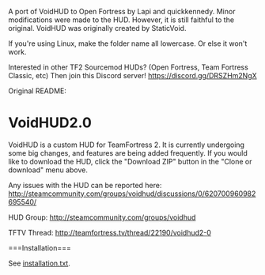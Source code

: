 A port of VoidHUD to Open Fortress by Lapi and quickkennedy.
Minor modifications were made to the HUD. However, it is still faithful to the original.
VoidHUD was originally created by StaticVoid.

If you're using Linux, make the folder name all lowercase. Or else it won't work.

Interested in other TF2 Sourcemod HUDs? (Open Fortress, Team Fortress Classic, etc) Then join this Discord server! https://discord.gg/DRSZHm2NgX

Original README:

VoidHUD2.0
=======

VoidHUD is a custom HUD for TeamFortress 2.  It is currently undergoing some big changes, and features are being added frequently.  If you would like to download the HUD, click the "Download ZIP" button in the "Clone or download" menu above.  

Any issues with the HUD can be reported here:
http://steamcommunity.com/groups/voidhud/discussions/0/620700960982695540/

HUD Group:
http://steamcommunity.com/groups/voidhud

TFTV Thread:
http://teamfortress.tv/thread/22190/voidhud2-0

===Installation===

See [installation.txt](installation.txt).
